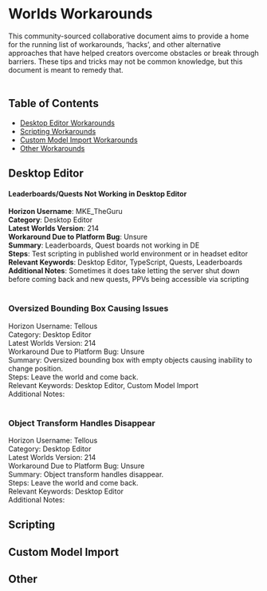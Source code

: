 # Worlds Workarounds
  This community-sourced collaborative document aims to provide a home for the running list of workarounds, ‘hacks’, and other alternative approaches that have helped creators overcome obstacles or break through barriers. These tips and tricks may not be common knowledge, but this document is meant to remedy that. <br>
  <br>
  ## Table of Contents
  - [Desktop Editor Workarounds](#Desktop-Editor)
  - [Scripting Workarounds](#Scripting)
  - [Custom Model Import Workarounds](#Custom-Model-Import)
  - [Other Workarounds](#other)

## Desktop Editor <!-- topic: desktop editor -->
  #### Leaderboards/Quests Not Working in Desktop Editor
**Horizon Username**: MKE_TheGuru <br>
**Category**: Desktop Editor <br>
**Latest Worlds Version**: 214 <br>
**Workaround Due to Platform Bug**: Unsure <br>
**Summary**: Leaderboards, Quest boards not working in DE	<br>
**Steps**:	Test scripting in published world environment or in headset editor <br>
**Relevant Keywords**: Desktop Editor, TypeScript, Quests, Leaderboards <br>
**Additional Notes**: Sometimes it does take letting the server shut down before coming back and new quests, PPVs being accessible via scripting <br> <br>

### Oversized Bounding Box Causing Issues <br>
Horizon Username: Tellous<br>
Category: Desktop Editor<br>
Latest Worlds Version: 214<br>
Workaround Due to Platform Bug: Unsure<br>
Summary: Oversized bounding box with empty objects causing inability to change position.<br>
Steps:	Leave the world and come back.<br>
Relevant Keywords: Desktop Editor, Custom Model Import<br>
Additional Notes: <br><br>


### Object Transform Handles Disappear <br>
Horizon Username: Tellous<br>
Category: Desktop Editor<br>
Latest Worlds Version: 214<br>
Workaround Due to Platform Bug: Unsure<br>
Summary: Object transform handles disappear.<br>
Steps:	Leave the world and come back.<br>
Relevant Keywords: Desktop Editor<br>
Additional Notes: <br>





## Scripting <!-- topic: scripting -->

## Custom Model Import <!-- topic: custom model import -->

## Other <!-- topic: other -->
